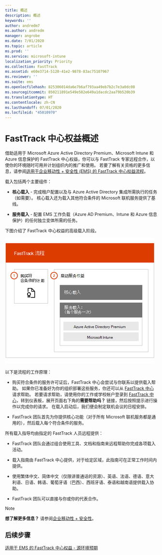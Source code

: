 ```yaml
---
title: 概述
description: 概述
keywords: ''
author: andredm7
ms.author: andredm
manager: angrobe
ms.date: 7/01/2020
ms.topic: article
ms.prod: ''
ms.service: microsoft-intune
localization_priority: Priority
ms.collection: FastTrack
ms.assetid: e60e3714-5120-41e2-9878-83ac75107967
ms.reviewer: ''
ms.suite: ems
ms.openlocfilehash: 825306014da6e7b6af793aa49eb7b2c7e3a0dc08
ms.sourcegitcommit: 850211891e549e582e649a1dacdc2aa79b520b39
ms.translationtype: HT
ms.contentlocale: zh-CN
ms.lasthandoff: 07/01/2020
ms.locfileid: "45010970"
---
```

# <a name="fasttrack-center-benefit-overview"></a>FastTrack 中心权益概述

借助适用于 Microsoft Azure Active Directory Premium、Microsoft Intune 和 Azure 信息保护的 FastTrack 中心权益，你可以与 FastTrack 专家远程合作，以使你的环境随时可用并计划组织内的推广和使用。 若要了解有关资格的更多信息，请参阅[适用于企业移动性 + 安全性 (EMS) 的 FastTrack 中心权益流程](EMS-fasttrack-process.md)。

载入包括两个主要组件：

-   **核心载入** - 完成租户配置以及与 Azure Active Directory 集成所需执行的任务（如需要）。 核心载入还为载入其他符合条件的 Microsoft 联机服务提供了基线。

-   **服务载入** - 配置 EMS 工作负载（Azure AD Premium、Intune 和 Azure 信息保护）的任何独立变体所需的任务。

下图介绍了 FastTrack 中心权益的高级载入阶段。

![使用 FastTrack 中心权益的高级载入阶段](./media/ft-onboarding-process.png)

以下是流程的工作原理：

- 购买符合条件的服务许可证后，FastTrack 中心会尝试与你联系以提供载入帮助。 如果你已准备好为你的组织部署这些服务，你还可以从 [FastTrack 中心](https://go.microsoft.com/fwlink/?linkid=780698)请求帮助。 若要请求帮助，请使用你的工作或学校帐户登录到 [FastTrack 中心](https://go.microsoft.com/fwlink/?linkid=780698)，转到仪表板，展开页面右下角的**需要帮助吗？** 链接，然后按照提示进行操作以完成你的请求。 在载入启动后，我们便会制定联机会议的日程安排。

-   FastTrack 团队首先为你提供核心功能（对于所有 Microsoft 联机服务都是通用的），然后载入每个符合条件的服务。

所有载入指导均由指定的 FastTrack 人员远程提供：

-   FastTrack 团队会通过组合使用工具、文档和指南来远程帮助你完成各项载入活动。

-   载入指南由 FastTrack 中心提供，对于给定区域，此指南可在正常工作时间内提供。

-   使用繁体中文、简体中文（仅限讲普通话的资源）、英语、法语、德语、意大利语、日语、韩语、葡萄牙语（巴西）、西班牙语、泰语和越南语提供载入协助。

-   FastTrack 团队可以直接与你或你的代表合作。

> [!NOTE]
> **想了解更多信息？** 请参阅[企业移动性 + 安全性](https://www.microsoft.com/cloud-platform/enterprise-mobility)。

## <a name="next-steps"></a>后续步骤

[适用于 EMS 的 FastTrack 中心权益 - 源环境预期](EMS-source-environment-expectations.md)

